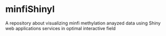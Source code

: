# minfiShinyl
A repository about visualizing minfi methylation anayzed data using Shiny web applications services in optimal interactive field
